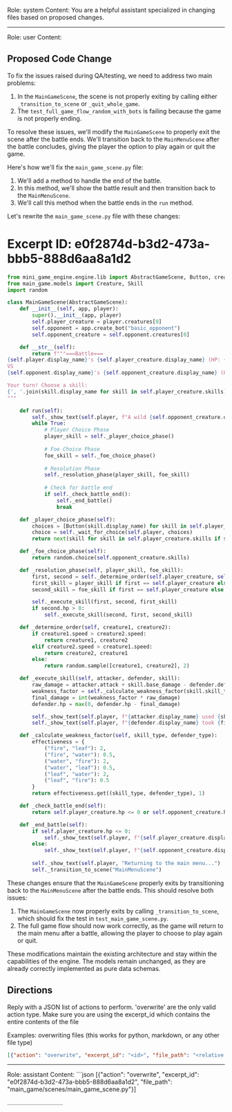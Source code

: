 Role: system
Content: You are a helpful assistant specialized in changing files based on proposed changes.
__________________
Role: user
Content: 
## Proposed Code Change
To fix the issues raised during QA/testing, we need to address two main problems:

1. In the `MainGameScene`, the scene is not properly exiting by calling either `_transition_to_scene` or `_quit_whole_game`.
2. The `test_full_game_flow_random_with_bots` is failing because the game is not properly ending.

To resolve these issues, we'll modify the `MainGameScene` to properly exit the scene after the battle ends. We'll transition back to the `MainMenuScene` after the battle concludes, giving the player the option to play again or quit the game.

Here's how we'll fix the `main_game_scene.py` file:

1. We'll add a method to handle the end of the battle.
2. In this method, we'll show the battle result and then transition back to the `MainMenuScene`.
3. We'll call this method when the battle ends in the `run` method.

Let's rewrite the `main_game_scene.py` file with these changes:

# Excerpt ID: e0f2874d-b3d2-473a-bbb5-888d6aa8a1d2
```python main_game/scenes/main_game_scene.py
from mini_game_engine.engine.lib import AbstractGameScene, Button, create_from_game_database
from main_game.models import Creature, Skill
import random

class MainGameScene(AbstractGameScene):
    def __init__(self, app, player):
        super().__init__(app, player)
        self.player_creature = player.creatures[0]
        self.opponent = app.create_bot("basic_opponent")
        self.opponent_creature = self.opponent.creatures[0]

    def __str__(self):
        return f"""===Battle===
{self.player.display_name}'s {self.player_creature.display_name} (HP: {self.player_creature.hp}/{self.player_creature.max_hp})
VS
{self.opponent.display_name}'s {self.opponent_creature.display_name} (HP: {self.opponent_creature.hp}/{self.opponent_creature.max_hp})

Your turn! Choose a skill:
{', '.join(skill.display_name for skill in self.player_creature.skills)}
"""

    def run(self):
        self._show_text(self.player, f"A wild {self.opponent_creature.display_name} appeared!")
        while True:
            # Player Choice Phase
            player_skill = self._player_choice_phase()
            
            # Foe Choice Phase
            foe_skill = self._foe_choice_phase()
            
            # Resolution Phase
            self._resolution_phase(player_skill, foe_skill)
            
            # Check for battle end
            if self._check_battle_end():
                self._end_battle()
                break

    def _player_choice_phase(self):
        choices = [Button(skill.display_name) for skill in self.player_creature.skills]
        choice = self._wait_for_choice(self.player, choices)
        return next(skill for skill in self.player_creature.skills if skill.display_name == choice.display_name)

    def _foe_choice_phase(self):
        return random.choice(self.opponent_creature.skills)

    def _resolution_phase(self, player_skill, foe_skill):
        first, second = self._determine_order(self.player_creature, self.opponent_creature)
        first_skill = player_skill if first == self.player_creature else foe_skill
        second_skill = foe_skill if first == self.player_creature else player_skill

        self._execute_skill(first, second, first_skill)
        if second.hp > 0:
            self._execute_skill(second, first, second_skill)

    def _determine_order(self, creature1, creature2):
        if creature1.speed > creature2.speed:
            return creature1, creature2
        elif creature2.speed > creature1.speed:
            return creature2, creature1
        else:
            return random.sample([creature1, creature2], 2)

    def _execute_skill(self, attacker, defender, skill):
        raw_damage = attacker.attack + skill.base_damage - defender.defense
        weakness_factor = self._calculate_weakness_factor(skill.skill_type, defender.creature_type)
        final_damage = int(weakness_factor * raw_damage)
        defender.hp = max(0, defender.hp - final_damage)

        self._show_text(self.player, f"{attacker.display_name} used {skill.display_name}!")
        self._show_text(self.player, f"{defender.display_name} took {final_damage} damage!")

    def _calculate_weakness_factor(self, skill_type, defender_type):
        effectiveness = {
            ("fire", "leaf"): 2,
            ("fire", "water"): 0.5,
            ("water", "fire"): 2,
            ("water", "leaf"): 0.5,
            ("leaf", "water"): 2,
            ("leaf", "fire"): 0.5
        }
        return effectiveness.get((skill_type, defender_type), 1)

    def _check_battle_end(self):
        return self.player_creature.hp <= 0 or self.opponent_creature.hp <= 0

    def _end_battle(self):
        if self.player_creature.hp <= 0:
            self._show_text(self.player, f"{self.player_creature.display_name} fainted! You lose!")
        else:
            self._show_text(self.player, f"{self.opponent_creature.display_name} fainted! You win!")
        
        self._show_text(self.player, "Returning to the main menu...")
        self._transition_to_scene("MainMenuScene")
```

These changes ensure that the `MainGameScene` properly exits by transitioning back to the `MainMenuScene` after the battle ends. This should resolve both issues:

1. The `MainGameScene` now properly exits by calling `_transition_to_scene`, which should fix the test in `test_main_game_scene.py`.
2. The full game flow should now work correctly, as the game will return to the main menu after a battle, allowing the player to choose to play again or quit.

These modifications maintain the existing architecture and stay within the capabilities of the engine. The models remain unchanged, as they are already correctly implemented as pure data schemas.

## Directions
Reply with a JSON list of actions to perform. 'overwrite' are the only valid action type. 
Make sure you are using the excerpt_id which contains the entire contents of the file

Examples:
overwriting files (this works for python, markdown, or any other file type)
```json output_example1
[{"action": "overwrite", "excerpt_id": "<id>", "file_path": "<relative file path>"}]
```

__________________
Role: assistant
Content: ```json
[{"action": "overwrite", "excerpt_id": "e0f2874d-b3d2-473a-bbb5-888d6aa8a1d2", "file_path": "main_game/scenes/main_game_scene.py"}]
```
__________________
